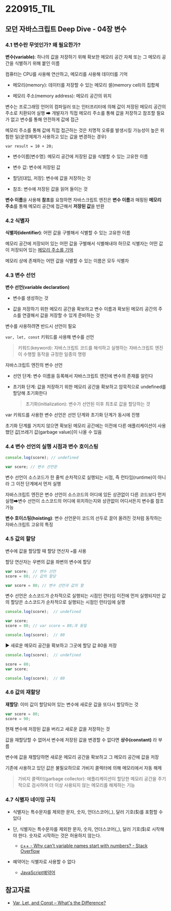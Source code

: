 # 220915_TIL

## 모던 자바스크립트 Deep Dive - 04장 변수

### 4.1 변수란 무엇인가? 왜 필요한가?

**변수(variable)**: 하나의 값을 저장하기 위해 확보한 메모리 공간 자체 또는 그 메모리 공간을 식별하기 위해 붙인 이름

컴퓨터는 CPU를 사용해 연산하고, 메모리를 사용해 데이터를 기억

- 메모리(memory): 데이터를 저장할 수 있는 메모리 셀(memory cell)의 집합체

- 메모리 주소(memory address): 메모리 공간의 위치

변수는 프로그래밍 언어의 컴파일러 또는 인터프리터에 의해 값이 저장된 메모리 공간의 주소로 치환되어 실행 ➡ 개발자가 직접 메모리 주소를 통해 값을 저장하고 참조할 필요가 없고 변수를 통해 안전하게 값에 접근

메모리 주소를 통해 값에 직접 접근하는 것은 치명적 오류를 발생시킬 가능성이 높은 위험한 일(운영체제가 사용하고 있는 값을 변경하는 경우)

`var result = 10 + 20;`

- 변수이름[변수명]: 메모리 공간에 저장된 값을 식별할 수 있는 고유한 이름

- 변수 값: 변수에 저장된 값

- 할당[대입, 저장]: 변수에 값을 저장하는 것

- 참조: 변수에 저장된 값을 읽어 들이는 것

**변수 이름**을 사용해 **참조**를 요청하면 자바스크립트 엔진은 **변수 이름**과 매핑된 **메모리 주소**를 통해 메모리 공간에 접근해서 **저장된 값**을 반환



### 4.2 식별자

**식별자(identifier)**: 어떤 값을 구별해서 식별할 수 있는 고유한 이름

메모리 공간에 저장되어 있는 어떤 값을 구별해서 식별해내야 하므로 식별자는 어떤 값이 저장되어 있는 <u>메모리 주소를 기억</u>

메모리 상에 존재하는 어떤 값을 식별할 수 있는 이름은 모두 식별자



### 4.3 변수 선언

**변수 선언(variable declaration)**

- 변수를 생성하는 것

- 값을 저장하기 위한 메모리 공간을 확보하고 변수 이름과 확보된 메모리 공간의 주소를 연결해서 값을 저장할 수 있게 준비하는 것

변수를 사용하려면 반드시 선언이 필요

`var, let, const` 키워드를 사용해 변수를 선언

> 키워드(keyword): 자바스크립트 코드를 해석하고 실행하는 자바스크립트 엔진이 수행할 동작을 규정한 일종의 명령

자바스크립트 엔진의 변수 선언

- 선언 단계: 변수 이름을 등록해서 자바스크립트 엔진에 변수의 존재를 알린다

- 초기화 단계: 값을 저장하기 위한 메모리 공간을 확보하고 암묵적으로 undefined를 할당해 초기화한다
  
  > 초기화(initialization): 변수가 선언된 이후 최초로 값을 할당하는 것

var 키워드를 사용한 변수 선언은 선언 단계와 초기화 단계가 동시에 진행

초기화 단계를 거치지 않으면 확보된 메모리 공간에는 이전에 다른 애플리케이션이 사용했던 값[쓰레기 값(garbage value)]이 나올 수 있음



### 4.4 변수 선언의 실행 시점과 변수 호이스팅

```javascript
console.log(score); // undefined

var score; // 변수 선언문
```

변수 선언이 소스코드가 한 줄씩 순차적으로 실행되는 시점, 즉 런타임(runtime)이 아니라 그 이전 단계에서 먼저 실행

자바스크립트 엔진은 변수 선언이 소스코드의 어디에 있든 상관없이 다른 코드보다 먼저 실행➡변수 선언이 소스코드의 어디에 위치하는지와 상관없이 어디서든지 변수를 참조 가능

**변수 호이스팅(hoisting)**: 변수 선언문이 코드의 선두로 끌어 올려진 것처럼 동작하는 자바스크립트 고유의 특징



### 4.5 값의 할당

변수에 값을 할당할 때 할당 연산자 `=`를 사용

할당 연산자는 우변의 값을 좌변의 변수에 할당

```javascript
var score;  // 변수 선언
score = 80; // 값의 할당

var score = 80; // 변수 선언과 값의 할
```

변수 선언은 소스코드가 순차적으로 실행되는 시점인 런타임 이전에 먼저 실행되지만 값의 할당은 소스코드가 순차적으로 실행되는 시점인 런타임에 실행

```javascript
console.log(score);  // undefined

var score;
score = 80; // var score = 80;과 동일

console.log(score);  // 80
```

▶ 새로운 메모리 공간을 확보하고 그곳에 할당 값 80을 저장

```javascript
console.log(score);  // undefined

score = 80;
var score;

console.log(score);  // 80
```



### 4.6 값의 재할당

**재할당**: 이미 값이 할당되어 있는 변수에 새로운 값을 또다시 할당하는 것

```javascript
var score = 80;
score = 90;
```

현재 변수에 저장된 값을 버리고 새로운 값을 저장하는 것

값을 재할당할 수 없어서 변수에 저장된 값을 변경할 수 없다면 **상수(constant)** 라 부름

변수에 값을 재할당하면 새로운 메모리 공간을 확보하고 그 메모리 공간에 값을 저장

기존에 사용하고 있던 값은 불필요하므로 가비지 콜렉터에 의해 메모리에서 자동 해제

> 가비지 콜렉터(garbage collector): 애플리케이션이 할당한 메모리 공간을 주기적으로 검사하여 더 이상 사용되지 않는 메모리를 해제하는 기능



### 4.7 식별자 네이밍 규칙

- 식별자는 특수문자를 제외한 문자, 숫자, 언더스코어(_), 달러 기호($)를 포함할 수 있다

- 단, 식별자는 특수문자를 제외한 문자, 숫자, 언더스코어(_), 달러 기호($)로 시작해야 한다. 숫자로 시작하는 것은 허용하지 않는다.
  
  - [c++ - Why can't variable names start with numbers? - Stack Overflow](https://stackoverflow.com/questions/342152/why-cant-variable-names-start-with-numbers)

- 예약어는 식별자로 사용할 수 없다
  
  - [JavaScript예약어](https://www.w3bai.com/ko/js/js_reserved.html#gsc.tab=0)



## 참고자료

- [Var, Let, and Const – What's the Difference?](https://www.freecodecamp.org/news/var-let-and-const-whats-the-difference/)
